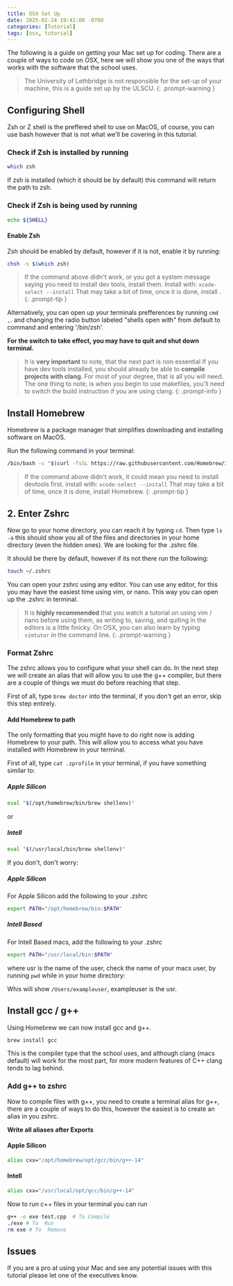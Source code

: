 ```yaml
---
title: OSX Set Up
date: 2025-02-24 19:41:00 -0700
categories: [Tutorial]
tags: [osx, tutorial]
---
```


The following is a guide on getting your Mac set up for coding.
There are a couple of ways to code on OSX, here we will show you one of the ways
that works with the software that the school uses.

> The University of Lethbridge is not responsible for the set-up of your machine, this is a guide set up by the ULSCU.
{: .prompt-warning }

## Configuring Shell

Zsh or Z shell is the preffered shell to use on MacOS, of course, you can use bash
however that is not what we'll be covering in this tutorial.

### Check if Zsh is installed by running

```bash
which zsh
```

If zsh is installed (which it should be by default) this command will return the
path to zsh.

### Check if Zsh is being used by running

```bash
echo ${SHELL}
```

#### Enable Zsh

Zsh should be enabled by default, however if it is not, enable it by running:

```bash
chsh -s $(which zsh)
```

> If the command above didn't work, or you got a system message saying you need to install dev tools, install them. Install with: `xcode-select --install` That may take a bit of time, once it is done, install .
{: .prompt-tip }

Alternatively, you can open up your terminals prefferences by running `cmd ,`. and
changing the radio button labeled "shells open with" from default to command and
entering '/bin/zsh'.

**For the switch to take effect, you may have to quit and shut down terminal.**

> It is **very important** to note, that the next part is non essential If you have dev tools installed, you should already be able to **compile projects with clang**. For most of your degree, that is all you will need. The one thing to note, is when you begin to use makefiles, you'll need to switch the build instruction if you are using clang.
{: .prompt-info }

## Install Homebrew

Homebrew is a package manager that simplifies downloading and installing
software on MacOS.

Run the following command in your terminal:

```bash
/bin/bash -c "$(curl -fsSL https://raw.githubusercontent.com/Homebrew/install/HEAD/uninstall.sh)"
```

> If the command above didn't work, it could mean you need to install devtools first. install with: `xcode-select --install` That may take a bit of time, once it is done, install Homebrew.
{: .prompt-tip }

## 2. Enter Zshrc

Now go to your home directory, you can reach it by typing `cd`. Then type
`ls -a` this should show you all of the files and directories in your home directory
(even the hidden ones). We are looking for the .zshrc file.

It should be there by default, however if its not there run the following:

```bash
touch ~/.zshrc
```

You can open your zshrc using any editor. You can use any editor, for this you may
have the easiest time using vim, or nano. This way you can open up the .zshrc in
terminal.

> It is **highly recommended** that you watch a tutorial on using vim / nano before
> using them, as writing to, saving, and quiting in the editors is a little finicky.
> On OSX, you can also learn by typing `vimtutor` in the command line.
{: .prompt-warning }

### Format Zshrc

The zshrc allows you to configure what your shell can do. In the next step we will
create an alias that will allow you to use the g++ compiler, but there are a couple
of things we must do before reaching that step.

First of all, type `brew doctor` into the terminal, if you don't get an error, skip
this step entirely.

#### Add Homebrew to path

The only formatting that you might have to do right now is adding Homebrew to your
path. This will allow you to access what you have installed with Homebrew in your
terminal.

First of all, type `cat .zprofile` in your terminal, if you have something similar
to:

##### Apple Silicon

```bash
eval "$(/opt/homebrew/bin/brew shellenv)"
```

or

##### Intell

```bash
eval "$(/usr/local/bin/brew shellenv)"
```

If you don't, don't worry:

##### Apple Silicon

For Apple Silicon add the following to your .zshrc

```bash
export PATH="/opt/homebrew/bin:$PATH"
```

##### Intell Based

For Intell Based macs, add the following to your .zshrc

```bash
export PATH="/usr/local/bin:$PATH"
```

where usr is the name of the user, check the name of your macs user, by running `pwd`
while in your home directory:

Whis will show `/Users/exampleuser`, exampleuser is the usr.

## Install gcc / g++

Using Homebrew we can now install gcc and g++.

```bash
brew install gcc
```

This is the compiler type that the school uses, and although clang (macs default)
will work for the most part, for more modern features of C++ clang tends to lag
behind.

### Add g++ to zshrc

Now to compile files with g++, you need to create a terminal alias for g++, there
are a couple of ways to do this, however the easiest is to create an alias in you
zshrc.

**Write all aliases after Exports**

#### Apple Silicon

```bash
alias cxx="/opt/homebrew/opt/gcc/bin/g++-14"
```

#### Intell

```bash
alias cxx="/usr/local/opt/gcc/bin/g++-14"
```

Now to run c++ files in your terminal you can run

```bash
g++ -o exe test.cpp  # To Compile
./exe # To  Run
rm exe # To  Remove
```

## Issues

If you are a pro at using your Mac and see any potential issues with this
tutorial please let one of the executives know.
